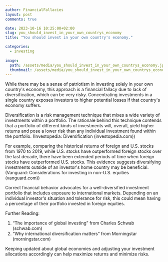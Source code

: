 ```yaml
---
author: FinancialFallacies
layout: post
comments: true

date: 2023-10-16 10:25:00+02:00  
slug: you_should_invest_in_your_own_countrys_economy
title: "You should invest in your own country's economy."

categories:
  - investing
  
image:
  path: /assets/media/you_should_invest_in_your_own_countrys_economy.jpg
  thumbnail: /assets/media/you_should_invest_in_your_own_countrys_economy.jpg
---
```


While there may be a sense of patriotism in investing solely in your own country's economy, this approach is a financial fallacy due to lack of diversification, which can be very risky. Concentrating investments in a single country exposes investors to higher potential losses if that country's economy suffers. 

Diversification is a risk management technique that mixes a wide variety of investments within a portfolio. The rationale behind this technique contends that a portfolio of different kinds of investments will, overall, yield higher returns and pose a lower risk than any individual investment found within the portfolio. (Investopedia: Diversification (investopedia.com)) 

For example, comparing the historical returns of foreign and U.S. stocks from 1970 to 2019, while U.S. stocks have outperformed foreign stocks over the last decade, there have been extended periods of time when foreign stocks have outperformed U.S. stocks. This evidence suggests diversifying investments outside of an investor's home country may be beneficial. (Vanguard: Considerations for investing in non-U.S. equities (vanguard.com)) 

Correct financial behavior advocates for a well-diversified investment portfolio that includes exposure to international markets. Depending on an individual investor's situation and tolerance for risk, this could mean having a percentage of their portfolio invested in foreign equities. 

Further Reading: 
1. “The importance of global investing” from Charles Schwab (schwab.com)
2. “Why international diversification matters” from Morningstar (morningstar.com) 

Keeping updated about global economies and adjusting your investment allocations accordingly can help maximize returns and minimize risks.
